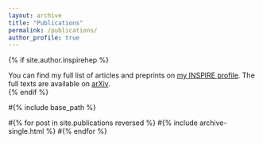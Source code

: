 ```yaml
---
layout: archive
title: "Publications"
permalink: /publications/
author_profile: true
---
```


{% if site.author.inspirehep %}
  <div class="wordwrap">You can find my full list of articles and preprints on <a href="{{site.author.inspirehep}}">my INSPIRE profile</a>. The full texts are available on <a href="{{site.author.arxiv}}">arXiv</a>.</div> 
{% endif %}

#{% include base_path %}

#{% for post in site.publications reversed %}
  #{% include archive-single.html %}
#{% endfor %}
